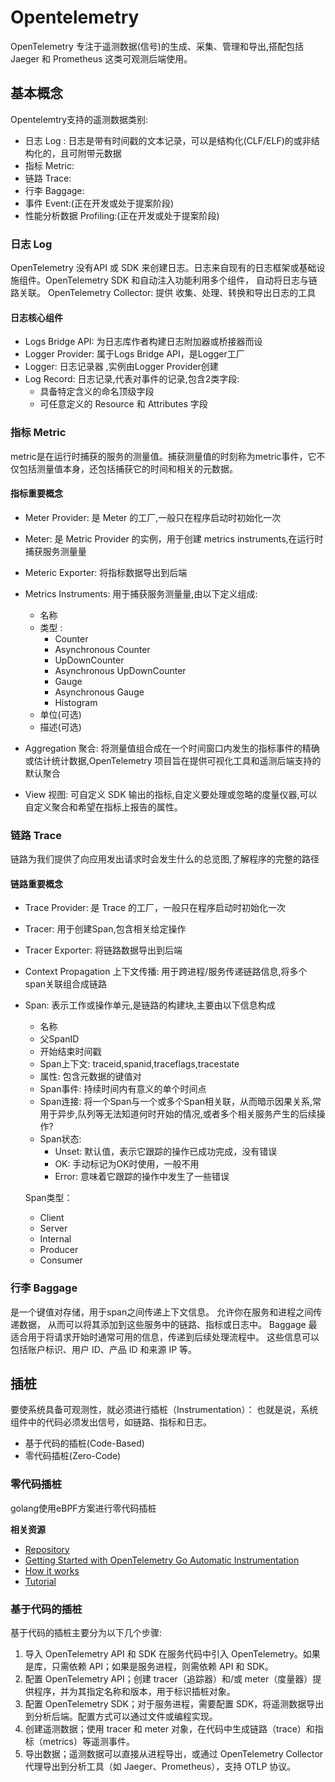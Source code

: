 # Opentelemetry

OpenTelemetry 专注于遥测数据(信号)的生成、采集、管理和导出,搭配包括 Jaeger 和 Prometheus 这类可观测后端使用。

## 基本概念

Opentelemtry支持的遥测数据类别:

- 日志 Log : 日志是带有时间戳的文本记录，可以是结构化(CLF/ELF)的或非结构化的，且可附带元数据
- 指标 Metric: 
- 链路 Trace: 
- 行李 Baggage: 
- 事件 Event:(正在开发或处于提案阶段)
- 性能分析数据 Profiling:(正在开发或处于提案阶段)

### 日志 Log

OpenTelemetry 没有API 或 SDK 来创建日志。日志来自现有的日志框架或基础设施组件。OpenTelemetry SDK 和自动注入功能利用多个组件， 自动将日志与链路关联。
OpenTelemetry Collector: 提供 收集、处理、转换和导出日志的工具

#### 日志核心组件

- Logs Bridge API: 为日志库作者构建日志附加器或桥接器而设
- Logger Provider: 属于Logs Bridge API，是Logger工厂
- Logger: 日志记录器 ,实例由Logger Provider创建
- Log Record: 日志记录,代表对事件的记录,包含2类字段:
  - 具备特定含义的命名顶级字段
  - 可任意定义的 Resource 和 Attributes 字段

### 指标 Metric

metric是在运行时捕获的服务的测量值。捕获测量值的时刻称为metric事件，它不仅包括测量值本身，还包括捕获它的时间和相关的元数据。

#### 指标重要概念

- Meter Provider: 是 Meter 的工厂,一般只在程序启动时初始化一次
- Meter: 是 Metric Provider 的实例，用于创建 metrics instruments,在运行时捕获服务测量量
- Meteric Exporter: 将指标数据导出到后端
- Metrics Instruments: 用于捕获服务测量量,由以下定义组成:
  - 名称
  - 类型 : 
    - Counter
    - Asynchronous Counter
    - UpDownCounter
    - Asynchronous UpDownCounter
    - Gauge
    - Asynchronous Gauge
    - Histogram
  - 单位(可选)
  - 描述(可选)
  
- Aggregation 聚合: 将测量值组合成在一个时间窗口内发生的指标事件的精确或估计统计数据,OpenTelemetry 项目旨在提供可视化工具和遥测后端支持的默认聚合
- View 视图: 可自定义 SDK 输出的指标,自定义要处理或忽略的度量仪器,可以自定义聚合和希望在指标上报告的属性。

### 链路 Trace

链路为我们提供了向应用发出请求时会发生什么的总览图,了解程序的完整的路径

#### 链路重要概念

- Trace Provider: 是 Trace 的工厂，一般只在程序启动时初始化一次
- Tracer: 用于创建Span,包含相关给定操作
- Tracer Exporter: 将链路数据导出到后端
- Context Propagation 上下文传播: 用于跨进程/服务传递链路信息,将多个span关联组合成链路
- Span: 表示工作或操作单元,是链路的构建块,主要由以下信息构成
  - 名称
  - 父SpanID
  - 开始结束时间戳
  - Span上下文: traceid,spanid,traceflags,tracestate
  - 属性: 包含元数据的键值对
  - Span事件: 持续时间内有意义的单个时间点
  - Span连接: 将一个Span与一个或多个Span相关联，从而暗示因果关系,常用于异步,队列等无法知道何时开始的情况,或者多个相关服务产生的后续操作?
  - Span状态:
    - Unset: 默认值，表示它跟踪的操作已成功完成，没有错误
    - OK: 手动标记为OK时使用，一般不用
    - Error: 意味着它跟踪的操作中发生了一些错误
  
  Span类型：
  
  - Client
  - Server
  - Internal
  - Producer
  - Consumer

### 行李 Baggage

是一个键值对存储，用于span之间传递上下文信息。
允许你在服务和进程之间传递数据， 从而可以将其添加到这些服务中的链路、指标或日志中。
Baggage 最适合用于将请求开始时通常可用的信息，传递到后续处理流程中。 这些信息可以包括账户标识、用户 ID、产品 ID 和来源 IP 等。

## 插桩

要使系统具备可观测性，就必须进行插桩（Instrumentation）： 也就是说，系统组件中的代码必须发出信号，如链路、指标和日志。

- 基于代码的插桩(Code-Based)
- 零代码插桩(Zero-Code)

### 零代码插桩 

golang使用eBPF方案进行零代码插桩

**相关资源**
- [Repository](https://github.com/open-telemetry/opentelemetry-go-instrumentation)
- [Getting Started with OpenTelemetry Go Automatic Instrumentation](https://github.com/open-telemetry/opentelemetry-go-instrumentation/blob/main/docs/getting-started.md)
- [How it works](https://github.com/open-telemetry/opentelemetry-go-instrumentation/blob/main/docs/how-it-works.md)
- [Tutorial](https://github.com/open-telemetry/opentelemetry-go-instrumentation/tree/main/docs/tutorial)

### 基于代码的插桩  

基于代码的插桩主要分为以下几个步骤: 

  1. 导入 OpenTelemetry API 和 SDK 在服务代码中引入 OpenTelemetry。如果是库，只需依赖 API；如果是服务进程，则需依赖 API 和 SDK。
  2. 配置 OpenTelemetry API；创建 tracer（追踪器）和/或 meter（度量器）提供程序，并为其指定名称和版本，用于标识插桩对象。
  3. 配置 OpenTelemetry SDK；对于服务进程，需要配置 SDK，将遥测数据导出到分析后端。配置方式可以通过文件或编程实现。
  4. 创建遥测数据；使用 tracer 和 meter 对象，在代码中生成链路（trace）和指标（metrics）等遥测事件。
  5. 导出数据；遥测数据可以直接从进程导出，或通过 OpenTelemetry Collector 代理导出到分析工具（如 Jaeger、Prometheus），支持 OTLP 协议。

